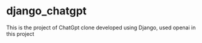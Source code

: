 # django_chatgpt
This is the project of ChatGpt clone developed using Django, used openai in this project
